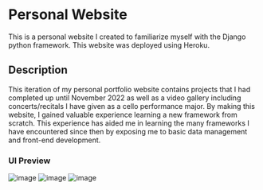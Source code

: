 # Personal Website
This is a personal website I created to familiarize myself with the Django python framework. This website was deployed using Heroku. 

## Description
This iteration of my personal portfolio website contains projects that I had completed up until November 2022 as well as a video gallery including concerts/recitals I have given as a cello performance major.
By making this website, I gained valuable experience learning a new framework from scratch. This experience has aided me in learning the many frameworks I have encountered since then by exposing me to basic data management and front-end development.

### UI Preview
![image](https://github.com/ayerbea/personal-website/assets/97454732/90c137ca-c142-443f-bf01-5a8bf0219194)
![image](https://github.com/ayerbea/personal-website/assets/97454732/92d82674-102f-4092-805c-4b8e6c692d02)
![image](https://github.com/ayerbea/personal-website/assets/97454732/396fa5e6-fcf7-4826-90a8-54bbd3fc8601)

